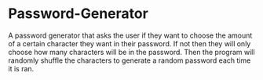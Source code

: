 # Password-Generator

A password generator that asks the user if they want to choose the amount of a certain character they want in their 
password. If not then they will only choose how many characters will be in the password. Then the program will 
randomly shuffle the characters to generate a random password each time it is ran.